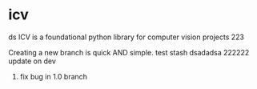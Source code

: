 # icv

ds
ICV is a foundational python library for computer vision projects
223

Creating a new branch is quick AND simple.
test stash 
dsadadsa 
222222
update on dev




1. fix bug in 1.0 branch
